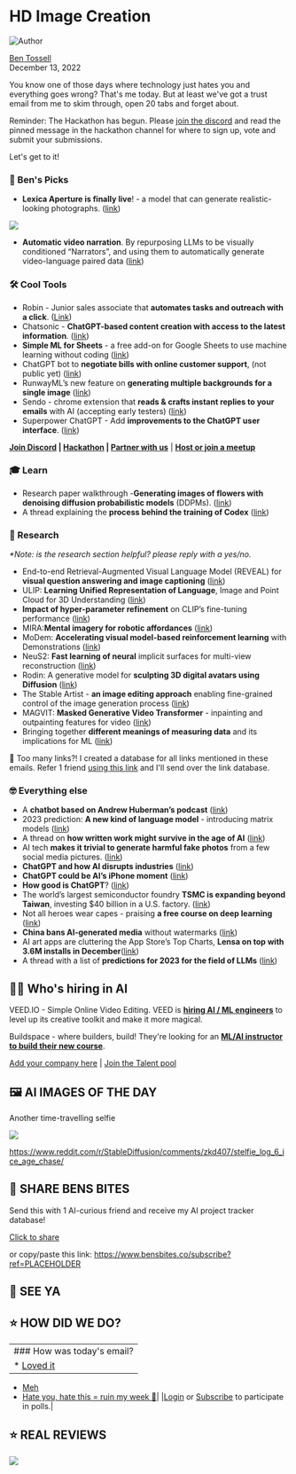 # HD Image Creation

![Author](https://media.beehiiv.com/cdn-cgi/image/fit=scale-down,format=auto,onerror=redirect,quality=80/uploads/user/profile_picture/fc858b4d-39e3-4be1-abf4-2b55504e21a2/thumb_uJ4UYake_400x400.jpg)

[Ben Tossell](https://www.twitter.com/bentossell)\
December 13, 2022

You know one of those days where technology just hates you and everything goes wrong? That's me today. But at least we've got a trust email from me to skim through, open 20 tabs and forget about.

Reminder: The Hackathon has begun. Please [join the discord](https://discord.gg/qd92NKjDdE) and read the pinned message in the hackathon channel for where to sign up, vote and submit your submissions.

Let's get to it!

### **🤌 Ben's Picks**

- **Lexica Aperture is finally live**! - a model that can generate realistic-looking photographs. ([<u>link</u>](https://twitter.com/sharifshameem/status/1602416016360759296))

![](https://media.beehiiv.com/cdn-cgi/image/fit=scale-down,format=auto,onerror=redirect,quality=80/uploads/asset/file/d8fd759b-2448-4e58-b265-4a1006371752/FjzuH1XVsAEIdV0.jpeg)

- **Automatic video narration**. By repurposing LLMs to be visually conditioned “Narrators”, and using them to automatically generate video-language paired data ([link](https://huggingface.co/spaces/nateraw/lavila))

### **🛠️ Cool Tools**

- Robin - Junior sales associate that **automates tasks and outreach with a click**. ([<u>Link</u>](https://www.hellorobin.ai/))
- Chatsonic - **ChatGPT-based content creation with access to the latest information**. ([<u>link</u>](https://writesonic.com/chat))
- **Simple ML for Sheets** - a free add-on for Google Sheets to use machine learning without coding ([<u>link</u>](https://twitter.com/CyrusShepard/status/1601303833518317569))
- ChatGPT bot to **negotiate bills with online customer support**, (not public yet) ([<u>link</u>](https://twitter.com/jbrowder1/status/1602353465753309195))
- RunwayML’s new feature on **generating multiple backgrounds for a single image** ([<u>link</u>](https://twitter.com/runwayml/status/1602301736525479940))
- Sendo - chrome extension that **reads & crafts instant replies to your emails** with AI (accepting early testers) ([<u>link</u>](https://twitter.com/saviomartin7/status/1602544503335837698))
- Superpower ChatGPT - Add **improvements to the ChatGPT user interface**. ([link](https://chrome.google.com/webstore/detail/superpower-chatgpt/amhmeenmapldpjdedekalnfifgnpfnkc))

**[Join Discord](https://discord.gg/qd92NKjDdE) | [Hackathon](https://vanilla-peach-484.notion.site/Ben-s-Bites-AI-Hackathon-27k-324b3e8b3d474a12a2e828b7ac45f9f9) | [Partner with us](https://sponsor.bensbites.co/)** | [**Host or join a meetup**](https://meetups.bensbites.co/)

### **🎓 Learn**

- Research paper walkthrough -**Generating images of flowers with denoising diffusion probabilistic models** (DDPMs). ([<u>link</u>](https://keras.io/examples/generative/ddpm/))
- A thread explaining the **process behind the training of Codex** ([<u>link</u>](https://twitter.com/cwolferesearch/status/1602413967171022848))

### **🔬 Research**

*\*Note: is the research section helpful? please reply with a yes/no.*

- End-to-end Retrieval-Augmented Visual Language Model (REVEAL) for **visual question answering and image captioning** ([<u>link</u>](https://arxiv.org/abs/2212.05221))
- ULIP: **Learning Unified Representation of Language**, Image and Point Cloud for 3D Understanding ([<u>link</u>](https://arxiv.org/abs/2212.05171))
- **Impact of hyper-parameter refinement** on CLIP’s fine-tuning performance ([<u>link</u>](https://arxiv.org/abs/2212.06138))
- MIRA:**Mental imagery for robotic affordances** ([<u>link</u>](https://arxiv.org/abs/2212.06088))
- MoDem: **Accelerating visual model-based reinforcement learning** with Demonstrations ([<u>link</u>](https://arxiv.org/abs/2212.05698))
- NeuS2: **Fast learning of neural** implicit surfaces for multi-view reconstruction ([<u>link</u>](https://arxiv.org/abs/2212.05231))
- Rodin: A generative model for **sculpting 3D digital avatars using Diffusion** ([<u>link</u>](https://arxiv.org/abs/2212.06135))
- The Stable Artist - **an image editing approach** enabling fine-grained control of the image generation process ([<u>link</u>](https://arxiv.org/abs/2212.06013))
- MAGVIT: **Masked Generative Video Transformer** - inpainting and outpainting features for video ([<u>link</u>](https://arxiv.org/abs/2212.05199))
- Bringing together **different meanings of measuring data** and its implications for ML ([<u>link</u>](https://arxiv.org/abs/2212.05129))

👋 Too many links?! I created a database for all links mentioned in these emails. Refer 1 friend [using this link](https://www.bensbites.co/subscribe?ref=PLACEHOLDER) and I'll send over the link database.

### **🤓 Everything else**

- A **chatbot based on Andrew Huberman’s podcast** ([<u>link</u>](https://twitter.com/danshipper/status/1602126357953142784?s=20\&t=Wgj6Htde3Ha8L5PJ2kdzfw))
- 2023 prediction: **A new kind of language model** - introducing matrix models ([<u>link</u>](https://bakztfuture.substack.com/p/2023-prediction-a-new-kind-of-language))
- A thread on **how written work might survive in the age of AI** ([<u>link</u>](https://twitter.com/venturetwins/status/1601991096816390144))
- AI tech **makes it trivial to generate harmful fake photos** from a few social media pictures. ([<u>link</u>](https://arstechnica.com/information-technology/2022/12/thanks-to-ai-its-probably-time-to-take-your-photos-off-the-internet/))
- **ChatGPT and how AI disrupts industries** ([<u>link</u>](https://hbr.org/2022/12/chatgpt-and-how-ai-disrupts-industries))
- **ChatGPT could be AI’s iPhone moment** ([<u>link</u>](https://www.bloomberg.com/news/newsletters/2022-12-12/chatgpt-the-gpt-3-chatbot-from-openai-microsoft-is-tech-magic))
- **How good is ChatGPT**? ([<u>link</u>](https://www.economist.com/business/2022/12/08/how-good-is-chatgpt))
- The world’s largest semiconductor foundry **TSMC is expanding beyond Taiwan**, investing $40 billion in a U.S. factory. ([<u>link</u>](https://www.generalist.com/briefing/tsmc))
- Not all heroes wear capes - praising **a free course on deep learning** ([<u>link</u>](https://www.artofsaience.com/not-all-heroes-wear-capes/))
- **China bans AI-generated media** without watermarks ([<u>link</u>](https://arstechnica.com/information-technology/2022/12/china-bans-ai-generated-media-without-watermarks/))
- AI art apps are cluttering the App Store’s Top Charts, **Lensa on top with 3.6M installs in December**([<u>link</u>](https://techcrunch.com/2022/12/12/ai-art-apps-are-cluttering-the-app-stores-top-charts-following-lensa-ais-success/))
- A thread with a list of **predictions for 2023 for the field of LLMs** ([<u>link</u>](https://twitter.com/spolu/status/1602283271001350146))

## **🧑‍💻 Who's hiring in AI**

VEED.IO - Simple Online Video Editing. VEED is **[hiring AI / ML engineers](https://veed.teamtailor.com/jobs/2145526-senior-software-engineer-ai-team)** to level up its creative toolkit and make it more magical.

Buildspace - where builders, build! They're looking for an **[ML/AI instructor to build their new course](https://buildspace.so/join)**.

[Add your company here](https://bensbites.pallet.com/hire) | [Join the Talent pool](https://bensbites.pallet.com/talent/welcome?referral=true\&step=welcome\&pallet=)

## **🖼 AI IMAGES OF THE DAY**

Another time-travelling selfie

![](https://media.beehiiv.com/cdn-cgi/image/fit=scale-down,format=auto,onerror=redirect,quality=80/uploads/asset/file/6a6cf324-6f5c-45d2-b2dc-f61eb0590c0c/m4afvfckij5a1.png)

<https://www.reddit.com/r/StableDiffusion/comments/zkd407/stelfie_log_6_ice_age_chase/>

## **🤗 SHARE BENS BITES**

Send this with 1 AI-curious friend and receive my AI project tracker database!

[Click to share](https://www.bensbites.co/subscribe?ref=PLACEHOLDER)

or copy/paste this link: https://www.bensbites.co/subscribe?ref=PLACEHOLDER

## **👋 SEE YA**

## **⭐️ HOW DID WE DO?**

||
|:---|
|### How was today's email?|
|\* [Loved it](https://www.bensbites.co/login)

- [Meh](https://www.bensbites.co/login)
- [Hate you, hate this = ruin my week 🥹](https://www.bensbites.co/login)|
  |[Login](https://www.bensbites.co/login) or [Subscribe](https://www.bensbites.co/subscribe) to participate in polls.|

## **⭐️ REAL** REVIEWS

![](https://media.beehiiv.com/cdn-cgi/image/fit=scale-down,format=auto,onerror=redirect,quality=80/uploads/asset/file/fedbeeff-a2f3-4ff2-bd78-903435701f37/Screenshot_2022-10-26_at_14.02.06.png)
